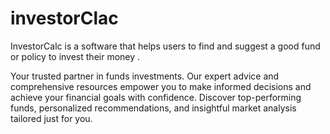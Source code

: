 # investorClac
InvestorCalc is a software that helps users to find and suggest a good fund or policy to invest their money . 

Your trusted partner in funds investments. Our expert advice and comprehensive resources empower you to make informed decisions and achieve your financial goals with confidence. Discover top-performing funds, personalized recommendations, and insightful market analysis tailored just for you.

